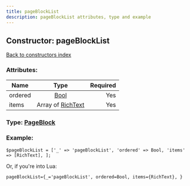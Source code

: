 ```yaml
---
title: pageBlockList
description: pageBlockList attributes, type and example
---
```

## Constructor: pageBlockList  
[Back to constructors index](index.md)



### Attributes:

| Name     |    Type       | Required |
|----------|:-------------:|---------:|
|ordered|[Bool](../types/Bool.md) | Yes|
|items|Array of [RichText](../types/RichText.md) | Yes|



### Type: [PageBlock](../types/PageBlock.md)


### Example:

```
$pageBlockList = ['_' => 'pageBlockList', 'ordered' => Bool, 'items' => [RichText], ];
```  

Or, if you're into Lua:  


```
pageBlockList={_='pageBlockList', ordered=Bool, items={RichText}, }

```


